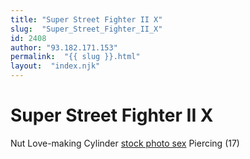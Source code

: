 ```yaml
---
title: "Super Street Fighter II X"
slug:  "Super_Street_Fighter_II_X"
id: 2408
author: "93.182.171.153"
permalink:  "{{ slug }}.html"
layout:  "index.njk"
---
```


# Super Street Fighter II X

Nut Love-making Cylinder <a href="http://photosex.videoseks.org">stock
photo sex</a> Piercing (17)
